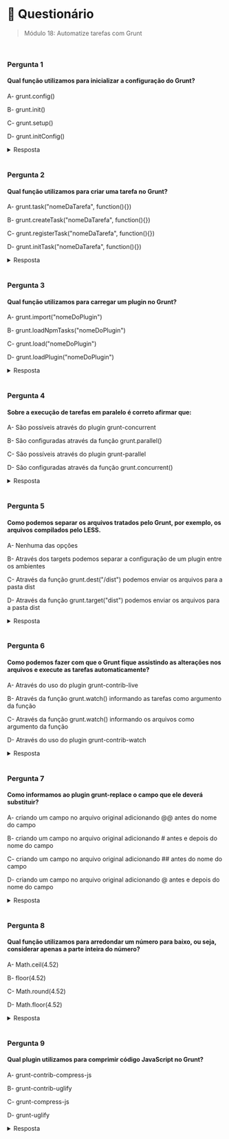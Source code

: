 # 📌 Questionário
> Módulo 18: Automatize tarefas com Grunt

<br>

### Pergunta 1
#### Qual função utilizamos para inicializar a configuração do Grunt?
A- grunt.config()

B- grunt.init()

C- grunt.setup()

D- grunt.initConfig()

<details>
    <summary>Resposta</summary>

    grunt.initConfig()

    A resposta correta é "grunt.initConfig()" para inicializar a configuração do Grunt porque essa função é a maneira padrão de definir as configurações para as tarefas e plugins do Grunt. Quando chamamos grunt.initConfig(), estamos passando um objeto de configuração como argumento para essa função, e esse objeto contém todas as configurações necessárias para as tarefas específicas que queremos executar em nosso projeto.
</details>

<br>

### Pergunta 2
#### Qual função utilizamos para criar uma tarefa no Grunt?
A- grunt.task("nomeDaTarefa", function(){})

B- grunt.createTask("nomeDaTarefa", function(){})

C- grunt.registerTask("nomeDaTarefa", function(){})

D- grunt.initTask("nomeDaTarefa", function(){})

<details>
    <summary>Resposta</summary>
    
    grunt.registerTask("nomeDaTarefa", function(){})

    A resposta correta é "grunt.registerTask("nomeDaTarefa", pois function(){}) é usada para criar uma tarefa no Grunt porque é uma função nativa do Grunt que permite registrar tarefas personalizadas. Ela recebe dois argumentos: o nome da tarefa (que você escolhe) e a função que contém o código a ser executado quando a tarefa for chamada. Essa função é uma forma de encapsular a lógica da tarefa, tornando-a reutilizável e configurável.
</details>

<br>


### Pergunta 3
#### Qual função utilizamos para carregar um plugin no Grunt?
A- grunt.import("nomeDoPlugin")

B- grunt.loadNpmTasks("nomeDoPlugin")

C- grunt.load("nomeDoPlugin")

D- grunt.loadPlugin("nomeDoPlugin")

<details>
    <summary>Resposta</summary>
    
    grunt.loadNpmTasks("nomeDoPlugin")

    A resposta correta é " grunt.loadNpmTasks("nomeDoPlugin"). Ela é utilizada para carregar um plugin no Grunt porque o Grunt é um sistema de automação de tarefas para projetos JavaScript, e muitas das tarefas comuns são encapsuladas em plugins. Esses plugins podem ser desenvolvidos pela comunidade ou personalizados para atender às necessidades específicas de um projeto.
</details>

<br>

### Pergunta 4
#### Sobre a execução de tarefas em paralelo é correto afirmar que:
A- São possíveis através do plugin grunt-concurrent

B- São configuradas através da função grunt.parallel()

C- São possíveis através do plugin grunt-parallel

D- São configuradas através da função grunt.concurrent()

<details>
    <summary>Resposta</summary>
    
    São possíveis através do plugin grunt-concurrent

    A resposta correta é "São possíveis através do plugin grunt-concurrent" porque este plugin fornece a funcionalidade necessária para executar tarefas de forma simultânea, aproveitando ao máximo os recursos do sistema e melhorando a eficiência da automação de tarefas no Grunt. Ele permite configurar tarefas para serem executadas em paralelo, evitando a necessidade de execução sequencial e, assim, acelerando o processo de automação.
</details>

<br>

### Pergunta 5
#### Como podemos separar os arquivos tratados pelo Grunt, por exemplo, os arquivos compilados pelo LESS.
A- Nenhuma das opções

B- Através dos targets podemos separar a configuração de um plugin entre os ambientes

C- Através da função grunt.dest("/dist") podemos enviar os arquivos para a pasta dist

D- Através da função grunt.target("dist") podemos enviar os arquivos para a pasta dist

<details>
    <summary>Resposta</summary>
    
    Através dos targets podemos separar a configuração de um plugin entre os ambientes

    A resposta correta é "Através dos targets podemos separar a configuração de um plugin entre os ambientes" Em cada tarefa configurada no Grunt utilizamos a opção target onde podemos separar os arquivos que serão processados em tempo de desenvolvimento e no ambiente produtivo, aquele utilizado pelo cliente final."
</details>

<br>

### Pergunta 6
#### Como podemos fazer com que o Grunt fique assistindo as alterações nos arquivos e execute as tarefas automaticamente?
A- Através do uso do plugin grunt-contrib-live

B- Através da função grunt.watch() informando as tarefas como argumento da função

C- Através da função grunt.watch() informando os arquivos como argumento da função

D- Através do uso do plugin grunt-contrib-watch

<details>
    <summary>Resposta</summary>
    
    Através do uso do plugin grunt-contrib-watch

    A resposta correta é " Através do uso do plugin grunt-contrib-watch". O Grunt não possui uma função nativa chamada grunt.watch(). Para habilitar o monitoramento de alterações em arquivos e a execução de tarefas automaticamente com base nessas alterações, é necessário utilizar um plugin específico que ofereça essa funcionalidade. O plugin mais comum e amplamente utilizado para essa finalidade é o grunt-contrib-watch. Ele permite definir quais arquivos ou tarefas devem ser monitorados e quais ações executar quando ocorrem alterações nos arquivos especificados.
</details>

<br>

### Pergunta 7
#### Como informamos ao plugin grunt-replace o campo que ele deverá substituir?
A- criando um campo no arquivo original adicionando @@ antes do nome do campo

B- criando um campo no arquivo original adicionando # antes e depois do nome do campo

C- criando um campo no arquivo original adicionando ## antes do nome do campo

D- criando um campo no arquivo original adicionando @ antes e depois do nome do campo

<details>
    <summary>Resposta</summary>
    
    criando um campo no arquivo original adicionando @@ antes do nome do campo

    A resposta correta é "criando um campo no arquivo original adicionando @@ antes do nome do campo". Utilizamos dois @ antes do nome do campo que será substituído.
</details>

<br>

### Pergunta 8
#### Qual função utilizamos para arredondar um número para baixo, ou seja, considerar apenas a parte inteira do número?
A- Math.ceil(4.52)

B- floor(4.52)

C- Math.round(4.52)

D- Math.floor(4.52)

<details>
    <summary>Resposta</summary>
    
    Math.floor(4.52)

    A reposta correta é " Math.floor(4.52)". A função Math.floor() é utilizada para arredondar um número para baixo, ou seja, para obter o maior número inteiro menor ou igual ao número fornecido como argumento. Ela faz isso descartando a parte decimal do número e mantendo apenas a parte inteira. No exemplo fornecido, Math.floor(4.52), a função Math.floor() é aplicada ao número 4.52. Ela remove a parte decimal (0.52) e retorna o maior número inteiro menor ou igual a 4.52, que é 4. Portanto, o resultado da expressão é 4. Isso é útil em situações em que você deseja ignorar a parte decimal de um número e trabalhar apenas com a parte inteira, como ao calcular quantos itens inteiros podem ser comprados com um determinado valor, por exemplo.
</details>

<br>

### Pergunta 9
#### Qual plugin utilizamos para comprimir código JavaScript no Grunt?
A- grunt-contrib-compress-js

B- grunt-contrib-uglify

C- grunt-compress-js

D- grunt-uglify

<details>
    <summary>Resposta</summary>
    
    grunt-contrib-uglify

    A resposta correta é "grunt-contrib-uglify". Ele é amplamente utilizado para comprimir código JavaScript no Grunt devido à sua confiabilidade, funcionalidade abrangente e aceitação generalizada na comunidade.
</details>